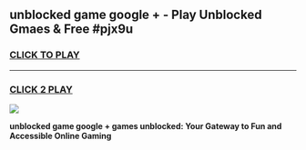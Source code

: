 
## unblocked game google + - Play Unblocked Gmaes & Free #pjx9u
<h3>
<a href="https://news.freeplayer.one?title=unblocked_game_google_+&ref=03M">CLICK TO PLAY</a></h3>
<hr>

<h3>
<a href="https://news.freeplayer.one?title=unblocked_game_google_+&ref=03M">CLICK 2 PLAY</a>
  
</h3>

<a href="https://news.freeplayer.one?title=unblocked_game_google_+&ref=03M"><img src="https://clearcache.store/games.png"></a>


**unblocked game google + games unblocked: Your Gateway to Fun and Accessible Online Gaming**
